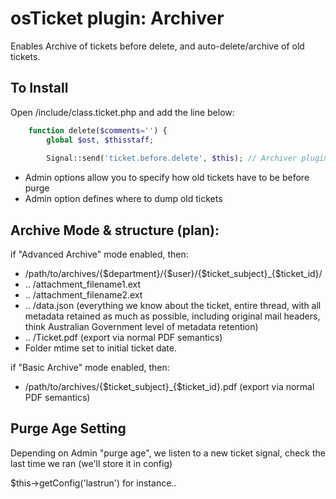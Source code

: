 # osTicket plugin: Archiver

Enables Archive of tickets before delete, and auto-delete/archive of old tickets.

## To Install
Open /include/class.ticket.php and add the line below:

```php
    function delete($comments='') {
        global $ost, $thisstaff;
        
        Signal::send('ticket.before.delete', $this); // Archiver plugin: Added to archive tickets before deleting them.
```

- Admin options allow you to specify how old tickets have to be before purge 
- Admin option defines where to dump old tickets

## Archive Mode & structure (plan):

if "Advanced Archive" mode enabled, then:
- /path/to/archives/{$department}/{$user}/{$ticket_subject}_{$ticket_id}/
- .. /attachment_filename1.ext
- .. /attachment_filename2.ext
- .. /data.json (everything we know about the ticket, entire thread, with all metadata retained as much as possible, including original mail headers, think Australian Government level of metadata retention)
- .. /Ticket.pdf (export via normal PDF semantics)
- Folder mtime set to initial ticket date. 

if "Basic Archive" mode enabled, then:
- /path/to/archives/{$ticket_subject}_{$ticket_id}.pdf (export via normal PDF semantics)


## Purge Age Setting
Depending on Admin "purge age", we listen to a new ticket signal, check the last time we ran (we'll store it in config)

$this->getConfig('lastrun') for instance..